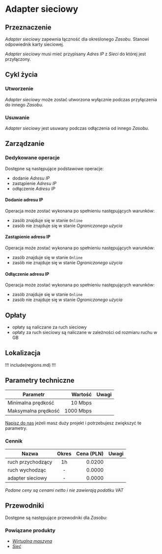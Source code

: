 # Adapter sieciowy

## Przeznaczenie

*Adapter sieciowy* zapewnia łączność dla określonego *Zasobu*. Stanowi odpowiednik karty sieciowej.

*Adapter sieciowy* musi mieć przypisany *Adres IP* z *Sieci* do której jest przyłączony.

## Cykl życia

### Utworzenie

*Adapter sieciowy* może zostać utworzona wyłącznie podczas przyłączenia do innego *Zasobu*.

### Usuwanie

*Adapter sieciowy* jest usuwany podczas odłączenia od innego *Zasobu*.

## Zarządzanie

### Dedykowane operacje

Dostępne są następujące podstawowe operacje:

 * dodanie *Adresu IP*
 * zastąpienie *Adresu IP*
 * odłączenie *Adresu IP*

#### Dodanie adresu IP

Operacja może zostać wykonana po spełnieniu następujących warunków: 

* zasób znajduje się w stanie ```Online```
* zasób nie znajduje się w stanie *Ograniczonego użycia*

#### Zastąpienie adresu IP

Operacja może zostać wykonana po spełnieniu następujących warunków: 

* zasób znajduje się w stanie ```Online```
* zasób nie znajduje się w stanie *Ograniczonego użycia*

#### Odłączenie adresu IP

Operacja może zostać wykonana po spełnieniu następujących warunków: 

* zasób znajduje się w stanie ```Online```
* zasób nie znajduje się w stanie *Ograniczonego użycia*

## Opłaty

 * opłaty są naliczane za ruch sieciowy
 * opłaty za ruch sieciowy są naliczane w zależności od rozmiaru ruchu w GB

## Lokalizacja

!!! include(regions.md) !!!

<!-- 
Transfer is not availabe due following reason:
- netadp is included in virtual-machine as composite resource
-->

## Parametry techniczne

Parametr            | Wartość   | Uwagi
------------------- | --------: | ---
Minimalna prędkość  |   10 Mbps |
Maksymalna prędkość | 1000 Mbps |

[Napisz do nas](/about-us/contact.md) jeżeli masz duży projekt i potrzebujesz zwiększyć te parametry.

### Cennik

Nazwa                       | Okres  | Cena (PLN) | Uwagi
--------------------------- | :----: | ---------: | :----:
ruch przychodzący           |   1h   |     0.0200 | 
ruch wychodząc              |   -    |     0.0000 | 
adapter sieciowy            |   -    |     0.0000 | 

*Podane ceny są cenami netto i nie zawierają podatku VAT*

## Przewodniki

Dostępne są następujące przewodniki dla *Zasobu*:

<PageList path_re="guide/networking/network-adapter/"/>

### Powiązane produkty

* *[Wirtualna maszyna](/resource/compute/virtual-machine.md)*
* *[Sieć](/resource/networking/network.md)*
